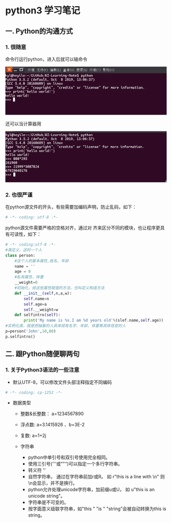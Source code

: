 # python3 学习笔记

## 一. Python的沟通方式

### 1. 很随意

命令行运行python，进入后就可以输命令

![命令行交互](images/1571579617096.png)

还可以当计算器用

![1571579739829](images/1571579739829.png)	

### 2. 也很严谨

在python源文件的开头，有些需要加编码声明，防止乱码，如下：

```python
# -*- coding: utf-8 -*-
```

python源文件需要严格的空格对齐，通过对 齐来区分不同的模块，也让程序更具有可读性，如下：

```python
# -*- coding:utf-8 -*-
#类定义，这时一个人
class person:
    #这个人的基本属性,姓名，年龄
    name = ''
    age = 0
    #私有属性，体重
    __weight=0
    #初始化，给这些属性赋值的方法，也叫定义构造方法
    def __init__(self,n,a,w):
        self.name=n
        self.age=a
        self.__weight=w
    def selfintro(self):
        print('My name is %s.I am %d years old'%(slef.name,self.age))
#实例化类，就是把抽象的人具体成有名字、年龄、体重等具体信息的人
p=person('John',10,80)
p.selfintro()
```

## 二. 跟Python随便聊两句

###  1. 关于Python3语法的一些注意

* 默认UTF-8，可以修改文件头部注释指定不同编码

```python
# -*- coding: cp-1252 -*-
```

* 数据类型

  * 整数&长整数： a=1234567890

  * 浮点数: a=3.1415926 、b=3E-2
  * 复数: a=1+2j

  * 字符串
    * python中单引号和双引号使用完全相同。
    * 使用三引号('''或""")可以指定一个多行字符串。
    * 转义符 '\'
    * 自然字符串， 通过在字符串前加r或R。 如 r"this is a line with \n" 则\n会显示，并不是换行。
    * python允许处理unicode字符串，加前缀u或U， 如 u"this is an unicode string"。
    * 字符串是不可变的。
    * 按字面意义级联字符串，如"this " "is " "string"会被自动转换为this is string。



